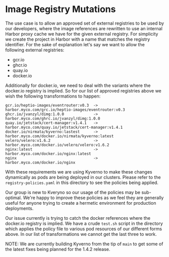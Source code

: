 # Image Registry Mutations

The use case is to allow an approved set of external registries to be used by our developers, where the image references are rewritten to use an internal Harbor proxy cache we have for the given external registry. For simplicity we create the project in Harbor with a name that matches the registry identifier. For the sake of explanation let's say we want to allow the following external registries:

- gcr.io
- ghcr.io
- quay.io
- docker.io

Additionally for docker.io, we need to deal with the variants where the docker.io registry is implied. So for our list of approved registries above we wish the following transformations to happen:

```
gcr.io/heptio-images/eventrouter:v0.3  -> harbor.myco.com/grc.io/heptio-images/eventrouter:v0.3
ghcr.io/jvanzyl/dimg:1.0.0             -> harbor.myco.com/ghrc.io/jvanzyl/dimg:1.0.0
quay.io/jetstack/cert-manager:v1.4.1   -> harbor.myco.com/quay.io/jetstack/cert-manager:v1.4.1
docker.io/nirmata/kyverno:lastest      -> harbor.myco.com/docker.io/nirmata/kyverno:latest
velero/velero:v1.6.2                   -> harbor.myco.com/docker.io/velero/velero:v1.6.2
nginx:latest                           -> harbor.myco.com/docker.io/nginx:latest
nginx                                  -> harbor.myco.com/docker.io/nginx
```

With these requirements we are using Kyverno to make these changes dynamically as pods are being deployed in our clusters. Please refer to the `registry-policies.yaml` in this directory to see the policies being applied.

Our group is new to Kveryno so our usage of the policies may be sub-optimal. We're happy to improve these policies as we feel they are generally useful for anyone trying to create a hermetic environment for production deployments.

Our issue currently is trying to catch the docker references where the docker.io registry is implied. We have a crude `test.sh` script in the directory which applies the policy file to various pod resources of our different forms above. In our list of transformations we cannot get the last three to work.

NOTE: We are currently building Kyverno from the tip of `main` to get some of the latest fixes being planned for the 1.4.2 release.

[1]: https://goharbor.io/docs/2.3.0/administration/configure-proxy-cache/
